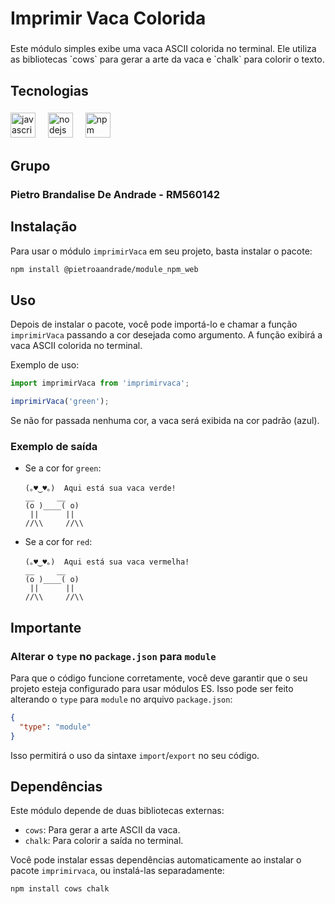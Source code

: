 <h1 align="left">Imprimir Vaca Colorida</h1>

###

<p align="left">Este módulo simples exibe uma vaca ASCII colorida no terminal. Ele utiliza as bibliotecas `cows` para gerar a arte da vaca e `chalk` para colorir o texto.</p>

###

<h2 align="left">Tecnologias</h2>

###

<div align="left">
  <img src="https://cdn.jsdelivr.net/gh/devicons/devicon/icons/javascript/javascript-original.svg" height="40" alt="javascript logo"  />
  <img width="12" />
  <img src="https://cdn.jsdelivr.net/gh/devicons/devicon/icons/nodejs/nodejs-original.svg" height="40" alt="nodejs logo"  />
  <img width="12" />
  <img src="https://cdn.jsdelivr.net/gh/devicons/devicon/icons/npm/npm-original-wordmark.svg" height="40" alt="npm logo"  />
</div>

###

## Grupo

### Pietro Brandalise De Andrade - RM560142

## Instalação

Para usar o módulo `imprimirVaca` em seu projeto, basta instalar o pacote:

```bash
npm install @pietroaandrade/module_npm_web
```

## Uso

Depois de instalar o pacote, você pode importá-lo e chamar a função `imprimirVaca` passando a cor desejada como argumento. A função exibirá a vaca ASCII colorida no terminal.

Exemplo de uso:

```javascript
import imprimirVaca from 'imprimirvaca';

imprimirVaca('green');
```

Se não for passada nenhuma cor, a vaca será exibida na cor padrão (azul).

### Exemplo de saída

- Se a cor for `green`:
  ```text
  (｡♥‿♥｡)  Aqui está sua vaca verde!
  __     __
  (o )____( o)
   ||      ||
  //\\     //\\
  ```

- Se a cor for `red`:
  ```text
  (｡♥‿♥｡)  Aqui está sua vaca vermelha!
  __     __
  (o )____( o)
   ||      ||
  //\\     //\\
  ```
## Importante

### Alterar o `type` no `package.json` para `module`

Para que o código funcione corretamente, você deve garantir que o seu projeto esteja configurado para usar módulos ES. Isso pode ser feito alterando o `type` para `module` no arquivo `package.json`:

```json
{
  "type": "module"
}
```

Isso permitirá o uso da sintaxe `import`/`export` no seu código.

## Dependências

Este módulo depende de duas bibliotecas externas:

- `cows`: Para gerar a arte ASCII da vaca.
- `chalk`: Para colorir a saída no terminal.

Você pode instalar essas dependências automaticamente ao instalar o pacote `imprimirvaca`, ou instalá-las separadamente:

```bash
npm install cows chalk
```
